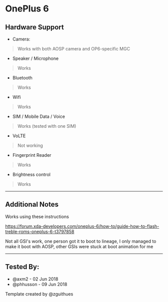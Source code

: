 # OnePlus 6

## Hardware Support

* Camera:
> Works with both AOSP camera and OP6-specific MGC

* Speaker / Microphone
> Works

* Bluetooth
> Works

* Wifi
> Works

* SIM / Mobile Data / Voice
> Works (tested with one SIM)

* VoLTE
> Not working

* Fingerprint Reader
> Works

* Brightness control
> Works

***
## Additional Notes

Works using these instructions

https://forum.xda-developers.com/oneplus-6/how-to/guide-how-to-flash-treble-roms-oneplus-6-t3797858

Not all GSI's work, one person got it to boot to lineage, I only managed to make it boot with AOSP, other GSIs were stuck at boot animation for me


***


## Tested By:
* @axm2 - 02 Jun 2018
* @phhusson - 09 Jun 2018

Template created by @zguithues


